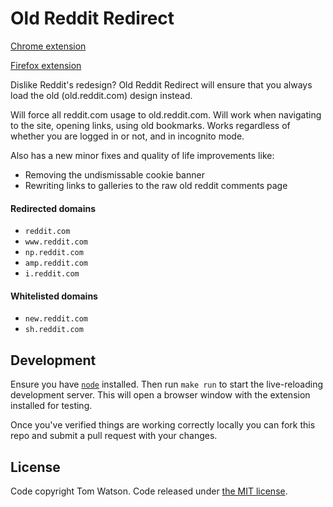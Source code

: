 # Old Reddit Redirect

[Chrome extension](https://chrome.google.com/webstore/detail/old-reddit-redirect/dneaehbmnbhcippjikoajpoabadpodje)

[Firefox extension](https://addons.mozilla.org/firefox/addon/old-reddit-redirect)

Dislike Reddit's redesign? Old Reddit Redirect will ensure that you always load the old (old.reddit.com) design instead.

Will force all reddit.com usage to old.reddit.com. Will work when navigating to the site, opening links, using old bookmarks. Works regardless of whether you are logged in or not, and in incognito mode.

Also has a new minor fixes and quality of life improvements like:

- Removing the undismissable cookie banner
- Rewriting links to galleries to the raw old reddit comments page

#### Redirected domains

- `reddit.com`
- `www.reddit.com`
- `np.reddit.com`
- `amp.reddit.com`
- `i.reddit.com`

#### Whitelisted domains

- `new.reddit.com`
- `sh.reddit.com`

## Development

Ensure you have [`node`](https://nodejs.org/en) installed. Then run `make run` to start the live-reloading development server. This will open a browser window with the extension installed for testing.

Once you've verified things are working correctly locally you can fork this repo and submit a pull request with your changes.

## License

Code copyright Tom Watson. Code released under [the MIT license](LICENSE.txt).
